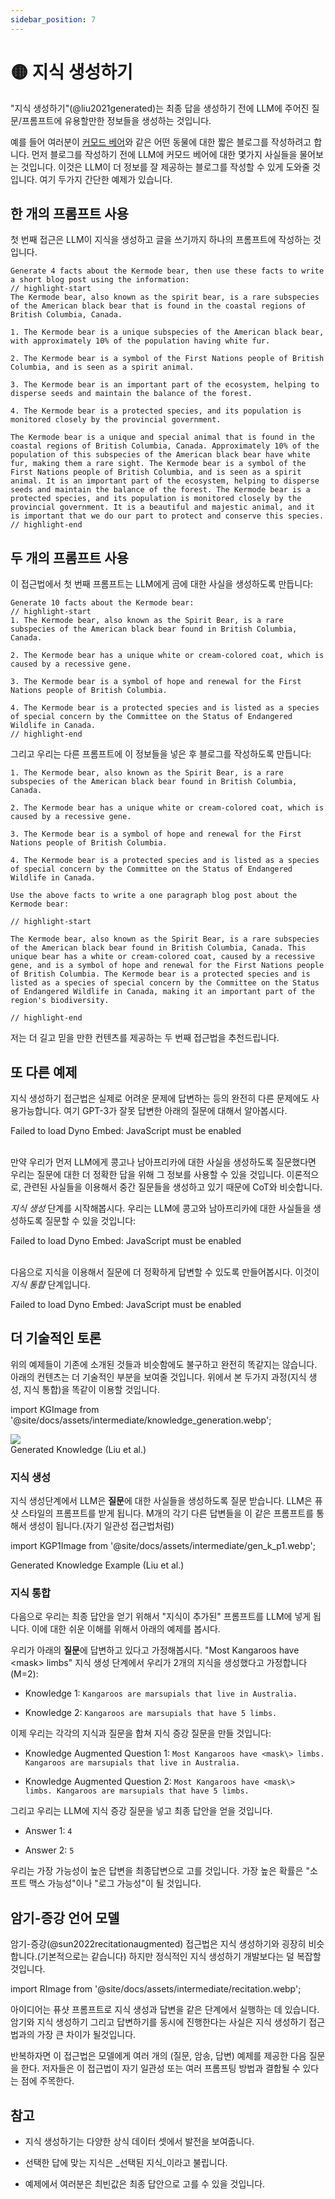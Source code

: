 ```yaml
---
sidebar_position: 7
---
```


# 🟡 지식 생성하기


"지식 생성하기"(@liu2021generated)는 최종 답을 생성하기 전에 LLM에 주어진 질문/프롬프트에 유용할만한 정보들을 생성하는 것입니다.

예를 들어 여러분이 [커모드 베어](https://en.wikipedia.org/wiki/Kermode_bear)와 같은 어떤 동물에 대한 짧은 블로그를 작성하려고 합니다. 먼저 블로그를 작성하기 전에 LLM에 커모드 베어에 대한 몇가지 사실들을 물어보는 것입니다. 이것은 LLM이 더 정보를 잘 제공하는 블로그를 작성할 수 있게 도와줄 것입니다. 여기 두가지 간단한 예제가 있습니다.

## 한 개의 프롬프트 사용

첫 번째 접근은 LLM이 지식을 생성하고 글을 쓰기까지 하나의 프롬프트에 작성하는 것입니다.

```text
Generate 4 facts about the Kermode bear, then use these facts to write a short blog post using the information:
// highlight-start
The Kermode bear, also known as the spirit bear, is a rare subspecies of the American black bear that is found in the coastal regions of British Columbia, Canada.

1. The Kermode bear is a unique subspecies of the American black bear, with approximately 10% of the population having white fur.

2. The Kermode bear is a symbol of the First Nations people of British Columbia, and is seen as a spirit animal.

3. The Kermode bear is an important part of the ecosystem, helping to disperse seeds and maintain the balance of the forest.

4. The Kermode bear is a protected species, and its population is monitored closely by the provincial government.

The Kermode bear is a unique and special animal that is found in the coastal regions of British Columbia, Canada. Approximately 10% of the population of this subspecies of the American black bear have white fur, making them a rare sight. The Kermode bear is a symbol of the First Nations people of British Columbia, and is seen as a spirit animal. It is an important part of the ecosystem, helping to disperse seeds and maintain the balance of the forest. The Kermode bear is a protected species, and its population is monitored closely by the provincial government. It is a beautiful and majestic animal, and it is important that we do our part to protect and conserve this species.
// highlight-end
```


## 두 개의 프롬프트 사용

이 접근법에서 첫 번째 프롬프트는 LLM에게 곰에 대한 사실을 생성하도록 만듭니다:

```text
Generate 10 facts about the Kermode bear:
// highlight-start
1. The Kermode bear, also known as the Spirit Bear, is a rare subspecies of the American black bear found in British Columbia, Canada.

2. The Kermode bear has a unique white or cream-colored coat, which is caused by a recessive gene.

3. The Kermode bear is a symbol of hope and renewal for the First Nations people of British Columbia.

4. The Kermode bear is a protected species and is listed as a species of special concern by the Committee on the Status of Endangered Wildlife in Canada.
// highlight-end
```

그리고 우리는 다른 프롬프트에 이 정보들을 넣은 후 블로그를 작성하도록 만듭니다:

```text
1. The Kermode bear, also known as the Spirit Bear, is a rare subspecies of the American black bear found in British Columbia, Canada.

2. The Kermode bear has a unique white or cream-colored coat, which is caused by a recessive gene.

3. The Kermode bear is a symbol of hope and renewal for the First Nations people of British Columbia.

4. The Kermode bear is a protected species and is listed as a species of special concern by the Committee on the Status of Endangered Wildlife in Canada.

Use the above facts to write a one paragraph blog post about the Kermode bear:

// highlight-start

The Kermode bear, also known as the Spirit Bear, is a rare subspecies of the American black bear found in British Columbia, Canada. This unique bear has a white or cream-colored coat, caused by a recessive gene, and is a symbol of hope and renewal for the First Nations people of British Columbia. The Kermode bear is a protected species and is listed as a species of special concern by the Committee on the Status of Endangered Wildlife in Canada, making it an important part of the region's biodiversity.

// highlight-end
```

저는 더 길고 믿을 만한 컨텐츠를 제공하는 두 번째 접근법을 추천드립니다.

## 또 다른 예제

지식 생성하기 접근법은 실제로 어려운 문제에 답변하는 등의 완전히 다른 문제에도 사용가능합니다. 여기 GPT-3가 잘못 답변한 아래의 질문에 대해서 알아봅시다.

<div trydyno-embed="" openai-model="text-davinci-003" initial-prompt="Which country is larger, Congo or South Africa?" initial-response="South Africa is larger than Congo." max-tokens="256" box-rows="3" model-temp="0" top-p="0">
    <noscript>Failed to load Dyno Embed: JavaScript must be enabled</noscript>
</div>

<br/>

만약 우리가 먼저 LLM에게 콩고나 남아프리카에 대한 사실을 생성하도록 질문했다면 우리는 질문에 대한 더 정확한 답을 위해 그 정보를 사용할 수 있을 것입니다. 이론적으로, 관련된 사실들을 이용해서 중간 질문들을 생성하고 있기 때문에 CoT와 비슷합니다.

*지식 생성* 단계를 시작해봅시다. 우리는 LLM에 콩고와 남아프리카에 대한 사실들을 생성하도록 질문할 수 있을 것입니다:

<div trydyno-embed="" openai-model="text-davinci-003" initial-prompt="Generate some knowledge about the sizes of South Africa and Congo:" initial-response="South Africa is the 25th largest country in the world, with an area of 1,221,037 square kilometers (471,445 square miles). Congo, on the other hand, is the 11th largest country in the world, with an area of 2,344,858 square kilometers (905,567 square miles). South Africa is almost half the size of Congo, with a population of 57.7 million compared to Congo's population of 84.3 million. South Africa is the most populous country in the region, while Congo is the second most populous." max-tokens="256" box-rows="6" model-temp="0" top-p="0">
    <noscript>Failed to load Dyno Embed: JavaScript must be enabled</noscript>
</div>

<br/>

다음으로 지식을 이용해서 질문에 더 정확하게 답변할 수 있도록 만들어봅시다. 이것이 *지식 통합* 단계입니다.

<div trydyno-embed="" openai-model="text-davinci-003" initial-prompt="South Africa is the 25th largest country in the world, with an area of 1,221,037 square kilometers (471,445 square miles). Congo, on the other hand, is the 11th largest country in the world, with an area of 2,344,858 square kilometers (905,567 square miles). South Africa is almost half the size of Congo, with a population of 57.7 million compared to Congo's population of 84.3 million. South Africa is the most populous country in the region, while Congo is the second most populous.\n\nWhich country is larger, Congo or South Africa?" initial-response="Congo is larger than South Africa." max-tokens="256" box-rows="15" model-temp="0" top-p="0">
    <noscript>Failed to load Dyno Embed: JavaScript must be enabled</noscript>
</div>

## 더 기술적인 토론

위의 예제들이 기존에 소개된 것들과 비슷함에도 불구하고 완전히 똑같지는 않습니다. 아래의 컨텐츠는 더 기술적인 부분을 보여줄 것입니다.
위에서 본 두가지 과정(지식 생성, 지식 통합)을 똑같이 이용할 것입니다.

import KGImage from '@site/docs/assets/intermediate/knowledge_generation.webp';

<div style={{textAlign: 'center'}}>
  <img src={KGImage} style={{width: "750px"}}/>
</div>

<div style={{textAlign: 'center'}}>
Generated Knowledge (Liu et al.)
</div>

### 지식 생성

지식 생성단계에서 LLM은 **질문**에 대한 사실들을 생성하도록 질문 받습니다.
LLM은 퓨샷 스타일의 프롬프트를 받게 됩니다. M개의 각기 다른 답변들을 이 같은 프롬프트를 통해서 생성이 됩니다.(자기 일관성 접근법처럼)

import KGP1Image from '@site/docs/assets/intermediate/gen_k_p1.webp';

<div style={{textAlign: 'center'}}>
  <LazyLoadImage src={KGP1Image} style={{width: "500px"}} />
</div>

<div style={{textAlign: 'center'}}>
Generated Knowledge Example (Liu et al.)
</div>


### 지식 통합

다음으로 우리는 최종 답안을 얻기 위해서 "지식이 추가된" 프롬프트를 LLM에 넣게 됩니다.
이에 대한 쉬운 이해를 위해서 아래의 예제를 봅시다.

우리가 아래의 **질문**에 답변하고 있다고 가정해봅시다.
"Most Kangaroos have <mask\> limbs"
지식 생성 단계에서 우리가 2개의 지식을 생성했다고 가정합니다(M=2):


- Knowledge 1: `Kangaroos are marsupials that live in Australia.`

- Knowledge 2: `Kangaroos are marsupials that have 5 limbs.`

이제 우리는 각각의 지식과 질문을 합쳐 지식 증강 질문을 만들 것입니다:

- Knowledge Augmented Question 1: `Most Kangaroos have <mask\> limbs. Kangaroos are marsupials that live in Australia.`

- Knowledge Augmented Question 2: `Most Kangaroos have <mask\> limbs. Kangaroos are marsupials that have 5 limbs.`

그리고 우리는 LLM에 지식 증강 질문을 넣고 최종 답안을 얻을 것입니다.

- Answer 1: `4`

- Answer 2: `5`

우리는 가장 가능성이 높은 답변을 최종답변으로 고를 것입니다.
가장 높은 확률은 "소프트 맥스 가능성"이나 "로그 가능성"이 될 것입니다.

## 암기-증강 언어 모델

암기-증강(@sun2022recitationaugmented) 접근법은 지식 생성하기와 굉장히 비슷합니다.(기본적으로는 같습니다)
하지만 정식적인 지식 생성하기 개발보다는 덜 복잡할 것입니다.


import RImage from '@site/docs/assets/intermediate/recitation.webp';

<div style={{textAlign: 'center'}}>
  <LazyLoadImage src={RImage} style={{width: "250px"}} />
</div>

아이디어는 퓨샷 프롬프트로 지식 생성과 답변을 같은 단계에서 실행하는 데 있습니다.
암기와 지식 생성하기 그리고 답변하기를 동시에 진행한다는 사실은 지식 생성하기 접근법과의 가장 큰 차이가 될것입니다.

반복하자면 이 접근법은 모델에게 여러 개의 (질문, 암송, 답변) 예제를 제공한 다음 질문을 한다. 저자들은 이 접근법이 자기 일관성 또는 여러 프롬프팅 방법과 결합될 수 있다는 점에 주목한다.


## 참고

- 지식 생성하기는 다양한 상식 데이터 셋에서 발전을 보여줍니다.

- 선택한 답에 맞는 지식은 _선택된 지식_이라고 불립니다.

- 예제에서 여러분은 최빈값은 최종 답안으로 고를 수 있을 것입니다.